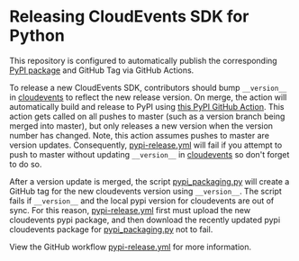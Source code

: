 # Releasing CloudEvents SDK for Python

This repository is configured to automatically publish the corresponding [PyPI
package](https://pypi.org/project/cloudevents/) and GitHub Tag via GitHub Actions.

To release a new CloudEvents SDK, contributors should bump `__version__` in
[cloudevents](cloudevents/__init__.py) to reflect the new release version. On merge, the action
will automatically build and release to PyPI using
[this PyPI GitHub Action](https://github.com/pypa/gh-action-pypi-publish). This
action gets called on all pushes to master (such as a version branch being merged
into master), but only releases a new version when the version number has changed. Note,
this action assumes pushes to master are version updates. Consequently,
[pypi-release.yml](.github/workflows/pypi-release.yml) will fail if you attempt to
push to master without updating `__version__` in
[cloudevents](cloudevents/__init__.py) so don't forget to do so.

After a version update is merged, the script [pypi_packaging.py](pypi_packaging.py)
will create a GitHub tag for the new cloudevents version using `__version__`.
The script fails if `__version__` and the local pypi version for
cloudevents are out of sync. For this reason, [pypi-release.yml](.github/workflows/pypi-release.yml)
first must upload the new cloudevents pypi package, and then download the recently updated pypi
cloudevents package for [pypi_packaging.py](pypi_packaging.py) not to fail.

View the GitHub workflow [pypi-release.yml](.github/workflows/pypi-release.yml) for
more information.
